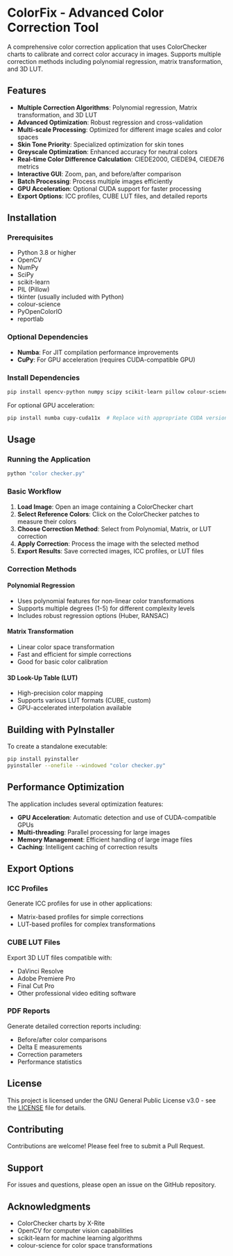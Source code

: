 # ColorFix - Advanced Color Correction Tool

A comprehensive color correction application that uses ColorChecker charts to calibrate and correct color accuracy in images. Supports multiple correction methods including polynomial regression, matrix transformation, and 3D LUT.

## Features

- **Multiple Correction Algorithms**: Polynomial regression, Matrix transformation, and 3D LUT
- **Advanced Optimization**: Robust regression and cross-validation
- **Multi-scale Processing**: Optimized for different image scales and color spaces
- **Skin Tone Priority**: Specialized optimization for skin tones
- **Greyscale Optimization**: Enhanced accuracy for neutral colors
- **Real-time Color Difference Calculation**: CIEDE2000, CIEDE94, CIEDE76 metrics
- **Interactive GUI**: Zoom, pan, and before/after comparison
- **Batch Processing**: Process multiple images efficiently
- **GPU Acceleration**: Optional CUDA support for faster processing
- **Export Options**: ICC profiles, CUBE LUT files, and detailed reports

## Installation

### Prerequisites

- Python 3.8 or higher
- OpenCV
- NumPy
- SciPy
- scikit-learn
- PIL (Pillow)
- tkinter (usually included with Python)
- colour-science
- PyOpenColorIO
- reportlab

### Optional Dependencies

- **Numba**: For JIT compilation performance improvements
- **CuPy**: For GPU acceleration (requires CUDA-compatible GPU)

### Install Dependencies

```bash
pip install opencv-python numpy scipy scikit-learn pillow colour-science PyOpenColorIO reportlab
```

For optional GPU acceleration:
```bash
pip install numba cupy-cuda11x  # Replace with appropriate CUDA version
```

## Usage

### Running the Application

```bash
python "color checker.py"
```

### Basic Workflow

1. **Load Image**: Open an image containing a ColorChecker chart
2. **Select Reference Colors**: Click on the ColorChecker patches to measure their colors
3. **Choose Correction Method**: Select from Polynomial, Matrix, or LUT correction
4. **Apply Correction**: Process the image with the selected method
5. **Export Results**: Save corrected images, ICC profiles, or LUT files

### Correction Methods

#### Polynomial Regression
- Uses polynomial features for non-linear color transformations
- Supports multiple degrees (1-5) for different complexity levels
- Includes robust regression options (Huber, RANSAC)

#### Matrix Transformation
- Linear color space transformation
- Fast and efficient for simple corrections
- Good for basic color calibration

#### 3D Look-Up Table (LUT)
- High-precision color mapping
- Supports various LUT formats (CUBE, custom)
- GPU-accelerated interpolation available

## Building with PyInstaller

To create a standalone executable:

```bash
pip install pyinstaller
pyinstaller --onefile --windowed "color checker.py"
```

## Performance Optimization

The application includes several optimization features:

- **GPU Acceleration**: Automatic detection and use of CUDA-compatible GPUs
- **Multi-threading**: Parallel processing for large images
- **Memory Management**: Efficient handling of large image files
- **Caching**: Intelligent caching of correction results

## Export Options

### ICC Profiles
Generate ICC profiles for use in other applications:
- Matrix-based profiles for simple corrections
- LUT-based profiles for complex transformations

### CUBE LUT Files
Export 3D LUT files compatible with:
- DaVinci Resolve
- Adobe Premiere Pro
- Final Cut Pro
- Other professional video editing software

### PDF Reports
Generate detailed correction reports including:
- Before/after color comparisons
- Delta E measurements
- Correction parameters
- Performance statistics

## License

This project is licensed under the GNU General Public License v3.0 - see the [LICENSE](LICENSE) file for details.

## Contributing

Contributions are welcome! Please feel free to submit a Pull Request.

## Support

For issues and questions, please open an issue on the GitHub repository.

## Acknowledgments

- ColorChecker charts by X-Rite
- OpenCV for computer vision capabilities
- scikit-learn for machine learning algorithms
- colour-science for color space transformations 
